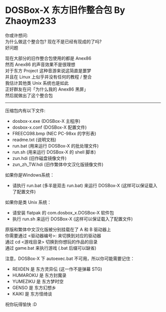 # DOSBox-X 东方旧作整合包 By Zhaoym233

你或许想问:  
为什么做这个整合包? 现在不是已经有现成的了吗?  
好问题

现在大部分的旧作整合包使用的都是 Anex86  
然而 Anex86 的声音效果不是很理想  
对于东方 Project 这种音游来说这简直是噩梦  
并且在 Linux 上似乎并没有任何的教程 / 整合  
我估计其他类 Unix 系统也是如此  
正好群友在问「为什么我的 Anex86 黑屏」  
然后就做出了这个整合包 
 
---

压缩包内有以下文件:
- dosbox-x.exe		(DOSBox-X 主程序)  
- dosbox-x.conf		(DOSBox-X 配置文件)  
- FREECG98.bmp		(NEC PC-98xx 的字形表)  
- readme.txt		(说明文档)  
- run.bat		(用来运行 DOSBox-X 的批处理文件)  
- run.sh		(用来运行 DOSBox-X 的 shell 脚本)  
- zun.hdi		(旧作磁盘镜像文件)  
- zun_zh_TW.hdi		(旧作繁体中文汉化版镜像文件)  

如果你是Windows系统：
- 请执行 run.bat (多半是双击 run.bat) 来运行 DOSBox-X (这样可以保证载入了配置文件)

如果你是类 Unix 系统：
- 请安装 flatpak 的 com.dosbox_x.DOSBox-X 软件包  
- 执行 run.sh 来运行 DOSBox-X (这样可以保证载入了配置文件)

原版和繁体中文汉化版被分别挂载在了 A 和 B 驱动器上  
你需要通过 <驱动器编号>: 来切换到对应的驱动器  
通过 cd <游戏目录> 切换到你想玩的作品的目录  
通过 game.bat 来执行游戏 (.bat 后缀可以缺省)  

注意，DOSBox-X 下 autoexec.bat 不可用，所以你可能需要记住：
- REIIDEN 是 东方灵异伝 (这一作不是弹幕 STG)  
- HUMAROKU 是 东方封魔录  
- YUMEZIKU 是 东方梦时空  
- GENSO	是 东方幻想乡  
- KAIKI	是 东方怪绮谈

祝你玩得愉快 :D
